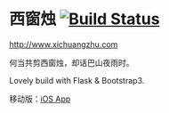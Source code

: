 西窗烛 [![Build Status](https://travis-ci.org/hustlzp/xichuangzhu.svg?branch=master)](https://travis-ci.org/hustlzp/xichuangzhu)
===

http://www.xichuangzhu.com

何当共剪西窗烛，却话巴山夜雨时。

Lovely build with Flask & Bootstrap3.

移动版：[iOS App](https://itunes.apple.com/cn/app/xi-chuang-zhu/id912139104)

